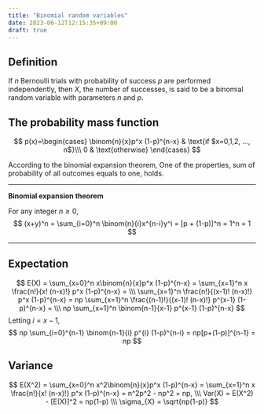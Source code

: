 ```yaml
---
title: "Binomial random variables"
date: 2023-06-12T12:15:35+09:00
draft: true
---
```


## Definition
If $n$ Bernoulli trials with probability of success $p$ are performed independently, then $X$, the number of successes, is said to be a binomial random variable with parameters $n$ and $p$.

## The probability mass function
$$
p(x)=\begin{cases}
\binom{n}{x}p^x (1-p)^{n-x} & \text{if $x=0,1,2, ..., n$}\\\
0 & \text{otherwise}
\end{cases}
$$

According to the binomial expansion theorem, One of the properties, sum of probability of all outcomes equals to one, holds.

---
**Binomial expansion theorem**

For any integer $n \ge 0$,
$$
(x+y)^n = \sum_{i=0}^n \binom{n}{i}x^{n-i}y^i = [p + (1-p)]^n = 1^n = 1
$$

---

## Expectation
$$
E(X) = \sum_{x=0}^n x\binom{n}{x}p^x (1-p)^{n-x} = \sum_{x=1}^n x \frac{n!}{x! (n-x)!} p^x (1-p)^{n-x} = \\\
 \sum_{x=1}^n \frac{n!}{(x-1)! (n-x)!} p^x (1-p)^{n-x} = np \sum_{x=1}^n \frac{(n-1)!}{(x-1)! (n-x)!} p^{x-1} (1-p)^{n-x} = \\\
 np \sum_{x=1}^n \binom{n-1}{x-1} p^{x-1} (1-p)^{n-x}
$$
Letting $i = x-1$,
$$ 
 np \sum_{i=0}^{n-1} \binom{n-1}{i} p^{i} (1-p)^{n-i} = np[p+(1-p)]^{n-1} = np
$$

## Variance

$$
E(X^2) = \sum_{x=0}^n x^2\binom{n}{x}p^x (1-p)^{n-x} = \sum_{x=1}^n x \frac{n!}{x! (n-x)!} p^x (1-p)^{n-x} = n^2p^2 - np^2 + np, \\\
Var(X) = E(X^2) - [E(X)]^2 = np(1-p) \\\
\sigma_{X} = \sqrt{np(1-p)}
$$